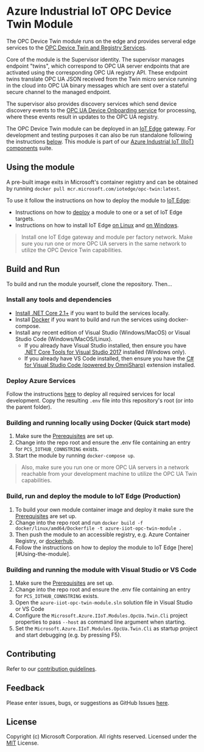 # Azure Industrial IoT OPC Device Twin Module

The OPC Device Twin module runs on the edge and provides serveral edge services to the [OPC Device Twin and Registry Services](https://github.com/Azure/azure-iiot-services). 

Core of the module is the Supervisor identity.  The supervisor manages endpoint "twins", which correspond to OPC UA server endpoints that are activated using the corresponding OPC UA registry API.  These endpoint twins translate OPC UA JSON received from the Twin micro service running in the cloud into OPC UA binary messages which are sent over a stateful secure channel to the managed endpoint.  

The supervisor also provides discovery services which send device discovery events to the [OPC UA Device Onboarding service](https://github.com/Azure/azure-iiot-services) for processing, where these events result in updates to the OPC UA registry.

The OPC Device Twin module can be deployed in an [IoT Edge][iotedge-url] gateway.  For development and testing purposes it can also be run standalone following the instructions [below](#Build-and-Run).  This module is part of our [Azure Industrial IoT (IIoT) components](#Other-Azure-Industrial-IoT-components) suite.

## Using the module

A pre-built image exits in Microsoft's container registry and can be obtained by running `docker pull mcr.microsoft.com/iotedge/opc-twin:latest`.  

To use it follow the instructions on how to deploy the module to [IoT Edge][iotedge-docs-url]:

  * Instructions on how to [deploy](https://docs.microsoft.com/en-us/azure/iot-edge/how-to-deploy-modules-portal) a module to one or a set of IoT Edge targets.
  * Instructions on how to install IoT Edge [on Linux](https://docs.microsoft.com/en-us/azure/iot-edge/quickstart-linux) and [on Windows](https://docs.microsoft.com/en-us/azure/iot-edge/quickstart).

> Install one IoT Edge gateway and module per factory network.  Make sure you run one or more OPC UA servers in the same network to utilize the OPC Device Twin capabilities.

## Build and Run

To build and run the module yourself, clone the repository.  Then...

### Install any tools and dependencies

* [Install .NET Core 2.1+][dotnet-install] if you want to build the services locally.
* Install [Docker][docker-url] if you want to build and run the services using docker-compose.
* Install any recent edition of Visual Studio (Windows/MacOS) or Visual Studio Code (Windows/MacOS/Linux).
   * If you already have Visual Studio installed, then ensure you have [.NET Core Tools for Visual Studio 2017][dotnetcore-tools-url] installed (Windows only).
   * If you already have VS Code installed, then ensure you have the [C# for Visual Studio Code (powered by OmniSharp)][omnisharp-url] extension installed. 

### Deploy Azure Services

Follow the instructions [here](https://github.com/Azure/azure-iiot-services) to deploy all required services for local development.  Copy the resulting `.env` file into this repository's root (or into the parent folder).

### Building and running locally using Docker (Quick start mode)

1. Make sure the [Prerequisites](#Install-any-tools-and-depdendencies) are set up.
1. Change into the repo root and ensure the .env file containing an entry for `PCS_IOTHUB_CONNSTRING` exists.
1. Start the module by running `docker-compose up`.

> Also, make sure you run one or more OPC UA servers in a network reachable from your development machine to utilize the OPC UA Twin capabilities.

### Build, run and deploy the module to IoT Edge (Production)

1. To build your own module container image and deploy it make sure the [Prerequisites](#Install-any-tools-and-depdendencies) are set up.
1. Change into the repo root and run 
   `docker build -f docker/linux/amd64/Dockerfile -t azure-iiot-opc-twin-module .`
1. Then push the module to an accessible registry, e.g. Azure Container Registry, or [dockerhub][dockerhub-url].
1. Follow the instructions on how to deploy the module to IoT Edge [here][#Using-the-module].

### Building and running the module with Visual Studio or VS Code

1. Make sure the [Prerequisites](#Install-any-tools-and-depdendencies) are set up.
1. Change into the repo root and ensure the .env file containing an entry for `PCS_IOTHUB_CONNSTRING` exists.
1. Open the `azure-iiot-opc-twin-module.sln` solution file in Visual Studio or VS Code
1. Configure the `Microsoft.Azure.IIoT.Modules.OpcUa.Twin.Cli` project properties to pass `--host` as command line argument when starting. 
1. Set the `Microsoft.Azure.IIoT.Modules.OpcUa.Twin.Cli` as startup project and start debugging (e.g. by pressing F5).

## Contributing

Refer to our [contribution guidelines](CONTRIBUTING.md).

## Feedback

Please enter issues, bugs, or suggestions as GitHub Issues [here](https://github.com/Azure/azure-iiot-services/issues).

## License

Copyright (c) Microsoft Corporation. All rights reserved.
Licensed under the [MIT](LICENSE) License.

[run-with-docker-url]: https://docs.microsoft.com/azure/iot-suite/iot-suite-remote-monitoring-deploy-local#run-the-microservices-in-docker
[rm-arch-url]: https://docs.microsoft.com/azure/iot-suite/iot-suite-remote-monitoring-sample-walkthrough
[postman-url]: https://www.getpostman.com
[dockerhub-url]: https://dockerhub.io
[iotedge-url]: https://github.com/Azure/iotedge
[iotedge-docs-url]: https://docs.microsoft.com/azure/iot-edge/
[iothub-docs-url]: https://docs.microsoft.com/azure/iot-hub/
[docker-url]: https://www.docker.com/
[dotnet-install]: https://www.microsoft.com/net/learn/get-started
[vs-install-url]: https://www.visualstudio.com/downloads
[dotnetcore-tools-url]: https://www.microsoft.com/net/core#windowsvs2017
[omnisharp-url]: https://github.com/OmniSharp/omnisharp-vscode
[windows-envvars-howto-url]: https://superuser.com/questions/949560/how-do-i-set-system-environment-variables-in-windows-10
[iothub-connstring-blog]: https://blogs.msdn.microsoft.com/iotdev/2017/05/09/understand-different-connection-strings-in-azure-iot-hub/
[deploy-rm]: https://docs.microsoft.com/azure/iot-suite/iot-suite-remote-monitoring-deploy
[deploy-local]: https://docs.microsoft.com/azure/iot-suite/iot-suite-remote-monitoring-deploy-local#deploy-the-azure-services
[disable-auth]: https://github.com/Azure/azure-iot-pcs-remote-monitoring-dotnet/wiki/Developer-Reference-Guide#disable-authentication
